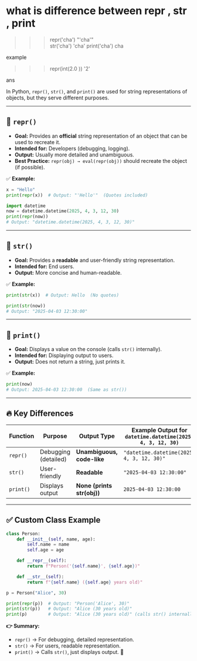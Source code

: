 # what is difference between repr , str , print 

>>> repr('cha')
"'cha'"   
>>> str('cha')
'cha'
>>> print('cha')
cha

example 

>>> repr(int(2.0 ))
'2'

ans 

In Python, `repr()`, `str()`, and `print()` are used for string representations of objects, but they serve different purposes.  

---

## 🔹 `repr()`
- **Goal:** Provides an **official** string representation of an object that can be used to recreate it.  
- **Intended for:** Developers (debugging, logging).  
- **Output:** Usually more detailed and unambiguous.  
- **Best Practice:** `repr(obj) → eval(repr(obj))` should recreate the object (if possible).  

✅ **Example:**  
```python
x = "Hello"
print(repr(x))  # Output: "'Hello'"  (Quotes included)
```
```python
import datetime
now = datetime.datetime(2025, 4, 3, 12, 30)
print(repr(now))  
# Output: "datetime.datetime(2025, 4, 3, 12, 30)"
```

---

## 🔹 `str()`
- **Goal:** Provides a **readable** and user-friendly string representation.  
- **Intended for:** End users.  
- **Output:** More concise and human-readable.  

✅ **Example:**  
```python
print(str(x))  # Output: Hello  (No quotes)
```
```python
print(str(now))  
# Output: "2025-04-03 12:30:00"
```

---

## 🔹 `print()`
- **Goal:** Displays a value on the console (calls `str()` internally).  
- **Intended for:** Displaying output to users.  
- **Output:** Does not return a string, just prints it.  

✅ **Example:**  
```python
print(now)  
# Output: 2025-04-03 12:30:00  (Same as str())
```

---

## 🔥 Key Differences

| Function  | Purpose | Output Type | Example Output for `datetime.datetime(2025, 4, 3, 12, 30)` |
|-----------|---------|-------------|-----------------------------------|
| `repr()`  | Debugging (detailed) | **Unambiguous, code-like** | `"datetime.datetime(2025, 4, 3, 12, 30)"` |
| `str()`   | User-friendly | **Readable** | `"2025-04-03 12:30:00"` |
| `print()` | Displays output | **None (prints str(obj))** | `2025-04-03 12:30:00` |

---

## ✅ Custom Class Example
```python
class Person:
    def __init__(self, name, age):
        self.name = name
        self.age = age

    def __repr__(self):
        return f"Person('{self.name}', {self.age})"

    def __str__(self):
        return f"{self.name} ({self.age} years old)"

p = Person("Alice", 30)

print(repr(p))  # Output: "Person('Alice', 30)"
print(str(p))   # Output: "Alice (30 years old)"
print(p)        # Output: "Alice (30 years old)" (calls str() internally)
```

**👉 Summary:**  
- `repr()` → For debugging, detailed representation.  
- `str()` → For users, readable representation.  
- `print()` → Calls `str()`, just displays output. 🚀
